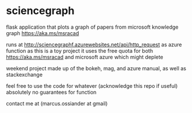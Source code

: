 # sciencegraph
flask application that plots a graph of papers from microsoft knowledge graph https://aka.ms/msracad

runs at http://sciencegraphf.azurewebsites.net/api/http_request as azure function
as this is a toy project it uses the free quota for both https://aka.ms/msracad and microsoft azure which might deplete

weekend project made up of the bokeh, mag, and azure manual, as well as stackexchange

feel free to use the code for whatever (acknowledge this repo if useful)
absolutely no guarantees for function

contact me at (marcus.ossiander at gmail)

